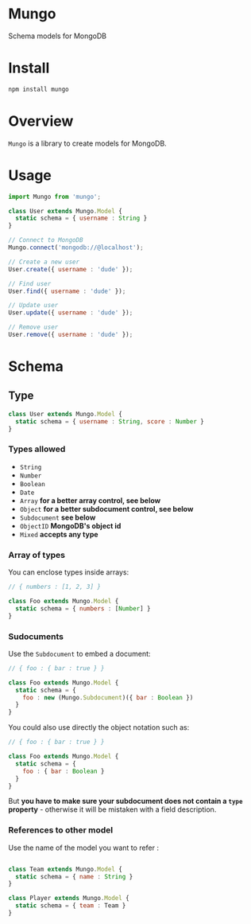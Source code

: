 Mungo
===

Schema models for MongoDB

# Install

```bash
npm install mungo
```

# Overview

`Mungo` is a library to create models for MongoDB.

# Usage

```js
import Mungo from 'mungo';

class User extends Mungo.Model {
  static schema = { username : String }
}

// Connect to MongoDB
Mungo.connect('mongodb://@localhost');

// Create a new user
User.create({ username : 'dude' });

// Find user
User.find({ username : 'dude' });

// Update user
User.update({ username : 'dude' });

// Remove user
User.remove({ username : 'dude' });
```

# Schema

## Type

```js
class User extends Mungo.Model {
  static schema = { username : String, score : Number }
}
```

### Types allowed

- `String`
- `Number`
- `Boolean`
- `Date`
- `Array` **for a better array control, see below**
- `Object` **for a better subdocument control, see below**
- `Subdocument` **see below**
- `ObjectID` **MongoDB's object id**
- `Mixed` **accepts any type**

### Array of types

You can enclose types inside arrays:

```js
// { numbers : [1, 2, 3] }

class Foo extends Mungo.Model {
  static schema = { numbers : [Number] }
}
```

### Sudocuments

Use the `Subdocument` to embed a document:

```js
// { foo : { bar : true } }

class Foo extends Mungo.Model {
  static schema = {
    foo : new (Mungo.Subdocument)({ bar : Boolean })
  }
}
```

You could also use directly the object notation such as:

```js
// { foo : { bar : true } }

class Foo extends Mungo.Model {
  static schema = {
    foo : { bar : Boolean }
  }
}
```

But **you have to make sure your subdocument does not contain a `type` property** - otherwise it will be mistaken with a field description.

### References to other model

Use the name of the model you want to refer :

```js

class Team extends Mungo.Model {
  static schema = { name : String }
}

class Player extends Mungo.Model {
  static schema = { team : Team }
}
```
